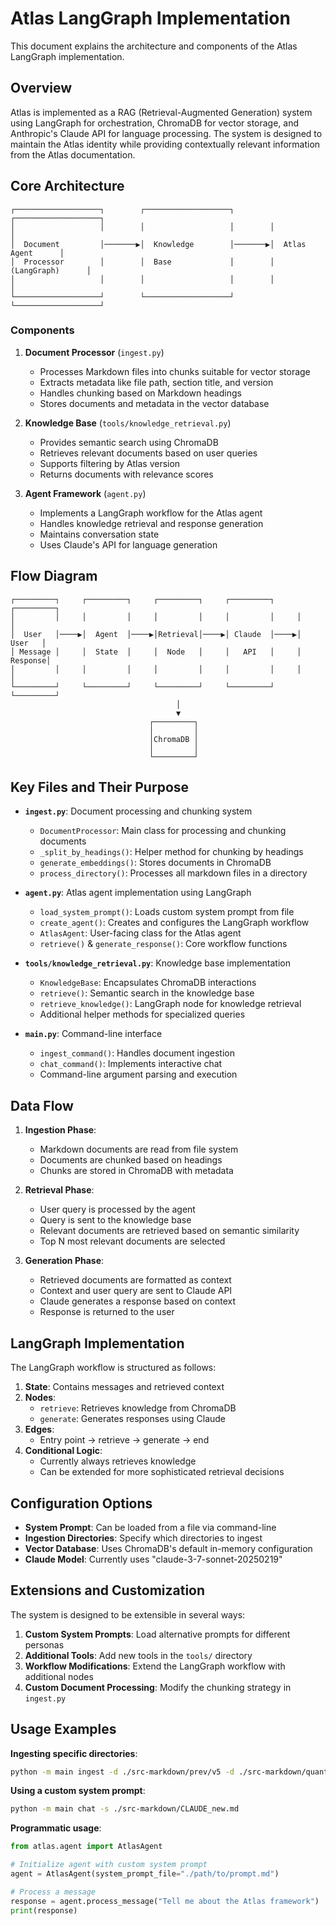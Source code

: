 # Atlas LangGraph Implementation

This document explains the architecture and components of the Atlas LangGraph implementation.

## Overview

Atlas is implemented as a RAG (Retrieval-Augmented Generation) system using LangGraph for orchestration, ChromaDB for vector storage, and Anthropic's Claude API for language processing. The system is designed to maintain the Atlas identity while providing contextually relevant information from the Atlas documentation.

## Core Architecture

```
┌───────────────────┐        ┌───────────────────┐        ┌───────────────────┐
│                   │        │                   │        │                   │
│  Document         │───────▶│  Knowledge        │───────▶│  Atlas Agent      │
│  Processor        │        │  Base             │        │  (LangGraph)      │
│                   │        │                   │        │                   │
└───────────────────┘        └───────────────────┘        └───────────────────┘
```

### Components

1. **Document Processor** (`ingest.py`)
   - Processes Markdown files into chunks suitable for vector storage
   - Extracts metadata like file path, section title, and version
   - Handles chunking based on Markdown headings
   - Stores documents and metadata in the vector database

2. **Knowledge Base** (`tools/knowledge_retrieval.py`)
   - Provides semantic search using ChromaDB
   - Retrieves relevant documents based on user queries
   - Supports filtering by Atlas version
   - Returns documents with relevance scores

3. **Agent Framework** (`agent.py`)
   - Implements a LangGraph workflow for the Atlas agent
   - Handles knowledge retrieval and response generation
   - Maintains conversation state
   - Uses Claude's API for language generation

## Flow Diagram

```
┌─────────┐     ┌─────────┐     ┌─────────┐     ┌─────────┐     ┌─────────┐
│         │     │         │     │         │     │         │     │         │
│  User   │────▶│  Agent  │────▶│Retrieval│────▶│ Claude  │────▶│  User   │
│ Message │     │  State  │     │  Node   │     │   API   │     │ Response│
│         │     │         │     │         │     │         │     │         │
└─────────┘     └─────────┘     └─────────┘     └─────────┘     └─────────┘
                                     │
                                     ▼
                               ┌─────────┐
                               │         │
                               │ChromaDB │
                               │         │
                               └─────────┘
```

## Key Files and Their Purpose

- **`ingest.py`**: Document processing and chunking system
  - `DocumentProcessor`: Main class for processing and chunking documents
  - `_split_by_headings()`: Helper method for chunking by headings
  - `generate_embeddings()`: Stores documents in ChromaDB
  - `process_directory()`: Processes all markdown files in a directory

- **`agent.py`**: Atlas agent implementation using LangGraph
  - `load_system_prompt()`: Loads custom system prompt from file
  - `create_agent()`: Creates and configures the LangGraph workflow
  - `AtlasAgent`: User-facing class for the Atlas agent
  - `retrieve()` & `generate_response()`: Core workflow functions

- **`tools/knowledge_retrieval.py`**: Knowledge base implementation
  - `KnowledgeBase`: Encapsulates ChromaDB interactions
  - `retrieve()`: Semantic search in the knowledge base
  - `retrieve_knowledge()`: LangGraph node for knowledge retrieval
  - Additional helper methods for specialized queries

- **`main.py`**: Command-line interface
  - `ingest_command()`: Handles document ingestion
  - `chat_command()`: Implements interactive chat
  - Command-line argument parsing and execution

## Data Flow

1. **Ingestion Phase**:
   - Markdown documents are read from file system
   - Documents are chunked based on headings
   - Chunks are stored in ChromaDB with metadata

2. **Retrieval Phase**:
   - User query is processed by the agent
   - Query is sent to the knowledge base
   - Relevant documents are retrieved based on semantic similarity
   - Top N most relevant documents are selected

3. **Generation Phase**:
   - Retrieved documents are formatted as context
   - Context and user query are sent to Claude API
   - Claude generates a response based on context
   - Response is returned to the user

## LangGraph Implementation

The LangGraph workflow is structured as follows:

1. **State**: Contains messages and retrieved context
2. **Nodes**:
   - `retrieve`: Retrieves knowledge from ChromaDB
   - `generate`: Generates responses using Claude
3. **Edges**:
   - Entry point → retrieve → generate → end
4. **Conditional Logic**:
   - Currently always retrieves knowledge
   - Can be extended for more sophisticated retrieval decisions

## Configuration Options

- **System Prompt**: Can be loaded from a file via command-line
- **Ingestion Directories**: Specify which directories to ingest
- **Vector Database**: Uses ChromaDB's default in-memory configuration
- **Claude Model**: Currently uses "claude-3-7-sonnet-20250219"

## Extensions and Customization

The system is designed to be extensible in several ways:

1. **Custom System Prompts**: Load alternative prompts for different personas
2. **Additional Tools**: Add new tools in the `tools/` directory
3. **Workflow Modifications**: Extend the LangGraph workflow with additional nodes
4. **Custom Document Processing**: Modify the chunking strategy in `ingest.py`

## Usage Examples

**Ingesting specific directories**:
```bash
python -m main ingest -d ./src-markdown/prev/v5 -d ./src-markdown/quantum
```

**Using a custom system prompt**:
```bash
python -m main chat -s ./src-markdown/CLAUDE_new.md
```

**Programmatic usage**:
```python
from atlas.agent import AtlasAgent

# Initialize agent with custom system prompt
agent = AtlasAgent(system_prompt_file="./path/to/prompt.md")

# Process a message
response = agent.process_message("Tell me about the Atlas framework")
print(response)
```